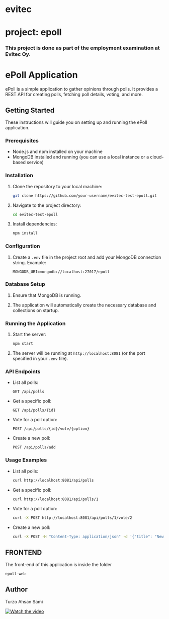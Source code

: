 # evitec
# project: epoll
### This project is done as part of the employment examination at Evitec Oy. 

# ePoll Application

ePoll is a simple application to gather opinions through polls. It provides a REST API for creating polls, fetching poll details, voting, and more.

## Getting Started

These instructions will guide you on setting up and running the ePoll application.

### Prerequisites

- Node.js and npm installed on your machine
- MongoDB installed and running (you can use a local instance or a cloud-based service)

### Installation

1. Clone the repository to your local machine:

    ```bash
    git clone https://github.com/your-username/evitec-test-epoll.git
    ```

2. Navigate to the project directory:

    ```bash
    cd evitec-test-epoll
    ```

3. Install dependencies:

    ```bash
    npm install
    ```

### Configuration

1. Create a `.env` file in the project root and add your MongoDB connection string. Example:

    ```
    MONGODB_URI=mongodb://localhost:27017/epoll
    ```

### Database Setup

1. Ensure that MongoDB is running.

2. The application will automatically create the necessary database and collections on startup.

### Running the Application

1. Start the server:

    ```bash
    npm start
    ```

2. The server will be running at `http://localhost:8081` (or the port specified in your `.env` file).

### API Endpoints

- List all polls:

    ```
    GET /api/polls
    ```

- Get a specific poll:

    ```
    GET /api/polls/{id}
    ```

- Vote for a poll option:

    ```
    POST /api/polls/{id}/vote/{option}
    ```

- Create a new poll:

    ```
    POST /api/polls/add
    ```

### Usage Examples

- List all polls:

    ```bash
    curl http://localhost:8081/api/polls
    ```

- Get a specific poll:

    ```bash
    curl http://localhost:8081/api/polls/1
    ```

- Vote for a poll option:

    ```bash
    curl -X POST http://localhost:8081/api/polls/1/vote/2
    ```

- Create a new poll:

    ```bash
    curl -X POST -H "Content-Type: application/json" -d '{"title": "New Poll", "options": ["Option 1", "Option 2"]}' http://localhost:8081/api/polls/add
    ```

## FRONTEND
The front-end of this application is inside the folder
```bash
epoll-web
```

## Author
Turzo Ahsan Sami


[![Watch the video](https://i.stack.imgur.com/Vp2cE.png)](https://youtu.be/D_PyMYWuLbk)